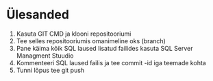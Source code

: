 # Ülesanded

1. Kasuta GIT CMD ja klooni repositooriumi
2. Tee selles repositooriumis omanimeline oks (branch)
3. Pane käima kõik SQL laused lisatud failides kasuta SQL Server Managment Stuudio
4. Kommenteeri SQL laused failis ja tee commit -id iga teemade kohta
5. Tunni lõpus tee git push
